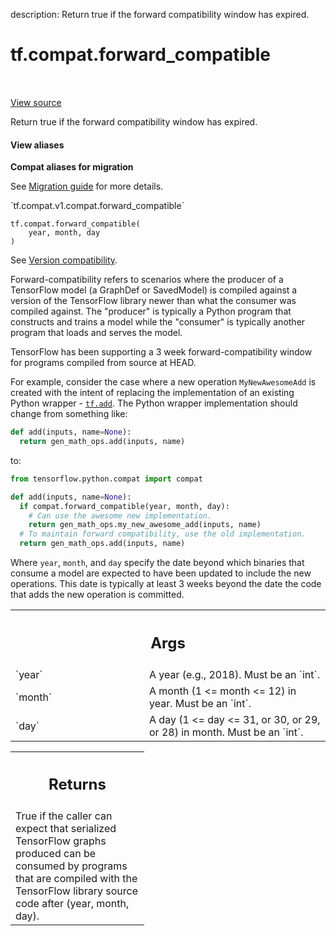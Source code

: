 description: Return true if the forward compatibility window has expired.

<div itemscope itemtype="http://developers.google.com/ReferenceObject">
<meta itemprop="name" content="tf.compat.forward_compatible" />
<meta itemprop="path" content="Stable" />
</div>

# tf.compat.forward_compatible

<!-- Insert buttons and diff -->

<table class="tfo-notebook-buttons tfo-api nocontent" align="left">

</table>

<a target="_blank" class="external" href="/code/stable/tensorflow/python/compat/compat.py">View source</a>



Return true if the forward compatibility window has expired.


<section class="expandable">
  <h4 class="showalways">View aliases</h4>
  <p>
<b>Compat aliases for migration</b>
<p>See
<a href="https://www.tensorflow.org/guide/migrate">Migration guide</a> for
more details.</p>
<p>`tf.compat.v1.compat.forward_compatible`</p>
</p>
</section>

<pre class="devsite-click-to-copy prettyprint lang-py tfo-signature-link">
<code>tf.compat.forward_compatible(
    year, month, day
)
</code></pre>



<!-- Placeholder for "Used in" -->

See [Version
compatibility](https://www.tensorflow.org/guide/versions#backward_and_partial_forward_compatibility).

Forward-compatibility refers to scenarios where the producer of a TensorFlow
model (a GraphDef or SavedModel) is compiled against a version of the
TensorFlow library newer than what the consumer was compiled against. The
"producer" is typically a Python program that constructs and trains a model
while the "consumer" is typically another program that loads and serves the
model.

TensorFlow has been supporting a 3 week forward-compatibility window for
programs compiled from source at HEAD.

For example, consider the case where a new operation `MyNewAwesomeAdd` is
created with the intent of replacing the implementation of an existing Python
wrapper - <a href="../../tf/math/add.md"><code>tf.add</code></a>.  The Python wrapper implementation should change from
something like:

```python
def add(inputs, name=None):
  return gen_math_ops.add(inputs, name)
```

to:

```python
from tensorflow.python.compat import compat

def add(inputs, name=None):
  if compat.forward_compatible(year, month, day):
    # Can use the awesome new implementation.
    return gen_math_ops.my_new_awesome_add(inputs, name)
  # To maintain forward compatibility, use the old implementation.
  return gen_math_ops.add(inputs, name)
```

Where `year`, `month`, and `day` specify the date beyond which binaries
that consume a model are expected to have been updated to include the
new operations. This date is typically at least 3 weeks beyond the date
the code that adds the new operation is committed.

<!-- Tabular view -->
 <table class="responsive fixed orange">
<colgroup><col width="214px"><col></colgroup>
<tr><th colspan="2"><h2 class="add-link">Args</h2></th></tr>

<tr>
<td>
`year`<a id="year"></a>
</td>
<td>
 A year (e.g., 2018). Must be an `int`.
</td>
</tr><tr>
<td>
`month`<a id="month"></a>
</td>
<td>
A month (1 <= month <= 12) in year. Must be an `int`.
</td>
</tr><tr>
<td>
`day`<a id="day"></a>
</td>
<td>
  A day (1 <= day <= 31, or 30, or 29, or 28) in month. Must be an
`int`.
</td>
</tr>
</table>



<!-- Tabular view -->
 <table class="responsive fixed orange">
<colgroup><col width="214px"><col></colgroup>
<tr><th colspan="2"><h2 class="add-link">Returns</h2></th></tr>
<tr class="alt">
<td colspan="2">
True if the caller can expect that serialized TensorFlow graphs produced
can be consumed by programs that are compiled with the TensorFlow library
source code after (year, month, day).
</td>
</tr>

</table>

